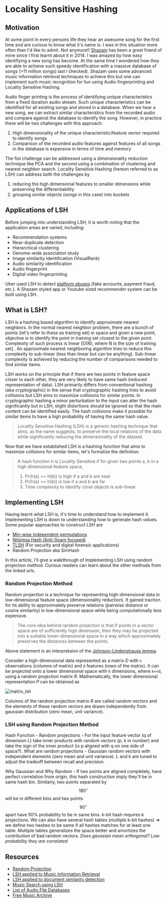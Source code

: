 # Locality Sensitive Hashing

## Motivation

At some point in every persons life they hear an awesome song for the first time and are curious to know what it's name is. I was in this situation more often than I'd like to admit. Not anymore!! [Shazam](https://www.shazam.com/) has been a great friend of mine since I first learnt about it in 2014. I was amazed by how easy identifying a new song has become. At the same time I wondered how they are able to achieve such speedy identification with a massive database of songs (>11 million songs) last I checked). Shazam uses some advanced music information retrieval techniques to achieve this but one can implement such music recognition for fun using Audio fingerprinting and Locality Sensitive Hashing.

Audio finger printing is the process of identifying unique characteristics from a fixed duration audio stream. Such unique characteristics can be identified for all existing songs and stored in a database. When we hear a new song, we can extract similar characteristics from the recorded audio and compare against the database to identify the song. However, in practice there will be two challenges with this approach:

1. High dimensionality of the unique characteristic/feature vector required to identify songs
2. Comparison of the recorded audio features against features of all songs in the database is expensive in terms of time and memory

The fist challenge can be addressed using a dimensionality reduction technique like PCA and the second using a combination of clustering and nearest neighbor search. Locality Sensitive Hashing (hereon referred to as LSH) can address both the challenges by

1. reducing the high dimensional features to smaller dimensions while preserving the differentiability
2. grouping similar objects (songs in this case) into buckets

## Applications of LSH

Before jumping into understanding LSH, it is worth noting that the application areas are varied, including:

- Recommendation systems
- Near-duplicate detection
- Hierarchical clustering
- Genome-wide association study
- Image similarity identification (VisualRank)
- Audio similarity identification
- Audio fingerprint
- Digital video fingerprinting

Uber used LSH to detect [platform abuses](https://eng.uber.com/lsh/) (fake accounts, payment fraud, etc.). A Shazam styled app or Youtube sized recommender system can be built using LSH.

## What is LSH?

LSH is a hashing based algorithm to identify approximate nearest neighbors. In the normal nearest neighbor problem, there are a bunch of points (let's refer to these as training set) in space and given a new point, objective is to identify the point in training set closest to the given point. Complexity of such process is linear [O(N), where N is the size of training set] . An approximate nearest neighboring algorithm tries to reduce this complexity to sub-linear (less than linear but can be anything). Sub-linear complexity is achieved by reducing the number of comparisons needed to find similar items.

LSH works on the principle that if there are two points in  feature space closer to each other, they are very likely to have same hash (reduced representation of data). LSH primarily differs from conventional hashing (aka cryptographic) in the sense that cryptographic hashing tries to avoid collisions but LSH aims to maximize collisions for similar points. In cryptographic hashing a minor perturbation to the input can alter the hash significantly but in LSH, slight distortions should be ignored so that the main content can be identified easily. The hash collisions make it possible for similar items to have a high probability of having the same hash value.

> Locality Sensitive Hashing (LSH) is a generic hashing technique that aims, as the name suggests, to preserve the local relations of the data while significantly reducing the dimensionality of the dataset.

Now that we have established LSH is a hashing function that aims to maximize collisions for similar items, let's formalize the definition:

> A hash function h is Locality Sensitive if
> for given two points a, b in a high dimensional feature space,
> 1. Pr(h(a) == h(b)) is high if a and b are near
> 2. Pr(h(a) == h(b)) is low if a and b are far
> 3. Time complexity to identify close objects is sub-linear

## Implementing LSH

Having learnt what LSH is, it's time to understand how to implement it. Implementing LSH is down to understanding how to generate hash values. Some popular approaches to construct LSH are

- [Min-wise independent permutations](https://medium.com/engineering-brainly/locality-sensitive-hashing-explained-304eb39291e4)
- [Nilsimsa Hash (Anti-Spam focused)](https://wikivisually.com/wiki/Nilsimsa_Hash)
- [TLSH](https://github.com/trendmicro/tlsh/blob/master/TLSH_CTC_final.pdf) (For security and digital forensic applications)
- Random Projection aka SimHash

In this article, I'll give a walkthrough of Implementing LSH using random projection method. Curious readers can learn about the other methods from the linked urls.

### Random Projection Method

Random projection is a technique for representing high-dimensional data in low-dimensional feature space (dimensionality reduction). It gained traction for its ability to approximately preserve relations (pairwise distance or cosine similarity) in low-dimensional space while being computationally less expensive.

> The core idea behind random projection is that if points in a vector space are of sufficiently high dimension, then they may be projected into a suitable lower-dimensional space in a way which approximately preserves the distances between the points.
 
Above statement is an interpretaion of the [Johnson-Lindenstrauss lemma](https://en.wikipedia.org/wiki/Random_projection).

Consider a high-dimensional data represented as a matrix $D$ with `n` observations (columns of matrix) and `d` features (rows of the matrix). It can be projected onto a lower dimensional space with `k` dimensions, where `k<<d`, using a random projection matrix $R$. Mathematically, the lower dimensional representation $P$ can be obtained as

<img src="https://latex.codecogs.com/gif.latex?\begin{bmatrix}&space;&&space;&&space;\\&space;&&space;Projected&space;(P)&space;&&space;\\&space;&&space;&&space;\end{bmatrix}_{k&space;\times&space;n}&space;=&space;\begin{bmatrix}&space;&&space;&&space;\\&space;&&space;Random&space;(R)&space;&&space;\\&space;&&space;&&space;\end{bmatrix}_{k&space;\times&space;d}&space;\begin{bmatrix}&space;&&space;&&space;\\&space;&&space;Original&space;(D)&space;&&space;\\&space;&&space;&&space;\end{bmatrix}_{d&space;\times&space;n}" title="matrix_lsh"/>

Columns of the random projection matrix $R$ are called random vectors and the elements of these random vectors are drawn independently from gaussian distribution (zero mean, unit variance).

### LSH using Random Projection Method


Hash Function - Random projections - For the input feature vector (q of dimension L) take inner products with random vectors (p, k in number) and take the sign of the inner product (is p aligned with q on one side of space?). What are random projections - Gaussian random vectors with independent elements (zero mean and unit variance). L and k are tuned to adjust the tradeoff between recall and precision.

Why Gaussian and Why Random - If two points are aligned completely, have perfect correlation from origin, this hash construction imply they'll be in same hash bin. Similarly, two points separated by $$180^{\circ}$$ will be in different bins and two points $$90^{\circ}$$ apart have 50% probability to be in same bins. k-bit hash requires k projections. We can also have several hash tables (multiple k-bit hashes) => we define two hashes to be same if all hashes matches for at least one table. Multiple tables generalizes the space better and amortizes the contribution of bad random vectors.
*Does gaussian mean orthogonal? Low probability they are correlated*


## Resources
- [Random Projection](https://nbviewer.jupyter.org/github/lindarliu/blog/blob/master/Random%20Projection%20and%20its%20application.ipynb)
- [LSH applied to Music Information Retrieval](https://www.youtube.com/watch?v=SghMq1xBJPI)
- [LSH applied to document similarity detection](http://joyceho.github.io/cs584_s16/slides/lsh-11.pdf)
- [Music Search using LSH](https://github.com/stevetjoa/musicsearch)
- [List of Audio File Databases](http://www.audiocontentanalysis.org/data-sets/)
- [Free Music Archive](https://github.com/mdeff/fma)
